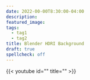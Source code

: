 ```yaml
---
date: 2022-00-00T8:30:00-04:00
description:
featured_image:
tags:
  - tag1
  - tag2
title: Blender HDRI Background
draft: true
spellcheck: off
---
```


{{< youtube id="" title="" >}}
